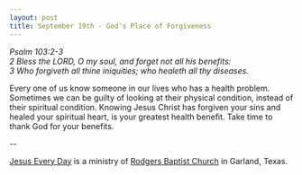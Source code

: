 ```yaml
---
layout: post
title: September 19th - God's Place of Forgiveness
---
```


_Psalm 103:2-3  
2 Bless the LORD, O my soul, and forget not all his benefits:  
3 Who forgiveth all thine iniquities; who healeth all thy
diseases._

Every one of us know someone in our lives who has a health problem.
Sometimes we can be guilty of looking at their physical condition,
instead of their spiritual condition. Knowing Jesus Christ has
forgiven your sins and healed your spiritual heart, is your greatest
health benefit. Take time to thank God for your benefits.

 --

<a href=http://jesuseveryday.net>Jesus Every Day</a> is a ministry of <a href=http://rodgersbaptist.net>Rodgers Baptist Church</a> in Garland, Texas.
